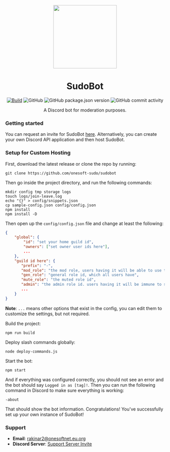 <p align="center">
<img src="https://res.cloudinary.com/rakinar2/image/upload/v1651761676/sudobot4_r257uw.png" height="200px" width="200px">
</p>

<h1 align="center">SudoBot</h1>

<p align="center">
<a href="https://github.com/onesoft-sudo/sudobot/actions/workflows/build.yml"><img src="https://github.com/onesoft-sudo/sudobot/actions/workflows/build.yml/badge.svg" alt="Build"></a>
<img src="https://img.shields.io/github/license/onesoft-sudo/sudobot?label=License" alt="GitHub">
<img src="https://img.shields.io/github/package-json/v/onesoft-sudo/sudobot?label=Version" alt="GitHub package.json version">
<img src="https://img.shields.io/github/commit-activity/w/onesoft-sudo/sudobot?label=Commit%20Activity" alt="GitHub commit activity">
</p>

<p align="center">
A Discord bot for moderation purposes.
</p>

### Getting started

You can request an invite for SudoBot [here](https://sudobot.everything-server.ml/).
Alternatively, you can create your own Discord API application and then host SudoBot.

### Setup for Custom Hosting

First, download the latest release or clone the repo by running:

```
git clone https://github.com/onesoft-sudo/sudobot
```

Then go inside the project directory, and run the following commands:

```
mkdir config tmp storage logs
touch logs/join-leave.log
echo "{}" > config/snippets.json
cp sample-config.json config/config.json
npm install
npm install -D
```

Then open up the `config/config.json` file and change at least the following:

```json
{
    "global": {
        "id": "set your home guild id",
        "owners": ["set owner user ids here"],
        ...
    },
    "guild id here": {
       "prefix": "-",
       "mod_role": "the mod role, users having it will be able to use the bot",
       "gen_role": "general role id, which all users have",
       "mute_role": "the muted role id",
       "admin": "the admin role id. users having it will be immune to sudobot.",
       ...
    }
}
```

**Note**: `...` means other options that exist in the config, you can edit them to customize the settings, but not required.

Build the project:

```
npm run build
```

Deploy slash commands globally:

```
node deploy-commands.js
```

Start the bot:

```
npm start
```

And if everything was configured correctly, you should not see an error and the bot should say `Logged in as [tag]!`.
Then you can run the following command in Discord to make sure everything is working:

```
-about
```

That should show the bot information.
Congratulations! You've successfully set up your own instance of SudoBot!

### Support

- **Email**: rakinar2@onesoftnet.eu.org
- **Discord Server**: [Support Server Invite](https://discord.gg/892GWhTzgs)
